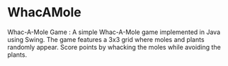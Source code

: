 # WhacAMole
Whac-A-Mole Game :  A simple Whac-A-Mole game implemented in Java using Swing. The game features a 3x3 grid where moles and plants randomly appear. Score points by whacking the moles while avoiding the plants.
